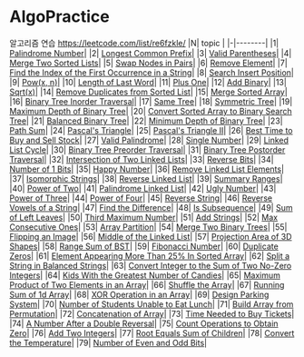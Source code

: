 # AlgoPractice
알고리즘 연습 
https://leetcode.com/list/re6fzkle/ 
|N| topic |
|-|--------|
|1| [Palindrome Number](https://leetcode.com/problems/palindrome-number/?envType=list&envId=re6fzkle)|
|2| [Longest Common Prefix](https://leetcode.com/problems/longest-common-prefix/?envType=list&envId=re6fzkle)|
|3| [Valid Parentheses](https://leetcode.com/problems/valid-parentheses/?envType=list&envId=re6fzkle)|
|4| [Merge Two Sorted Lists](https://leetcode.com/problems/merge-two-sorted-lists/?envType=list&envId=re6fzkle)|
|5| [Swap Nodes in Pairs](https://leetcode.com/problems/swap-nodes-in-pairs/?envType=list&envId=re6fzkle)|
|6| [Remove Element](https://leetcode.com/problems/remove-element/?envType=list&envId=re6fzkle)|
|7| [Find the Index of the First Occurrence in a String](https://leetcode.com/problems/find-the-index-of-the-first-occurrence-in-a-string/?envType=list&envId=re6fzkle)|
|8| [Search Insert Position](https://leetcode.com/problems/search-insert-position/?envType=list&envId=re6fzkle)|
|9| [Pow(x, n)](https://leetcode.com/problems/powx-n/?envType=list&envId=re6fzkle)|
|10| [Length of Last Word](https://leetcode.com/problems/length-of-last-word/?envType=list&envId=re6fzkle)|
|11| [Plus One](https://leetcode.com/problems/plus-one/?envType=list&envId=re6fzkle)|
|12| [Add Binary](https://leetcode.com/problems/add-binary/?envType=list&envId=re6fzkle)|
|13| [Sqrt(x)](https://leetcode.com/problems/sqrtx/?envType=list&envId=re6fzkle)|
|14| [Remove Duplicates from Sorted List](https://leetcode.com/problems/remove-duplicates-from-sorted-list/?envType=list&envId=re6fzkle)|
|15| [Merge Sorted Array](https://leetcode.com/problems/merge-sorted-array/?envType=list&envId=re6fzkle)|
|16| [Binary Tree Inorder Traversal](https://leetcode.com/problems/binary-tree-inorder-traversal/?envType=list&envId=re6fzkle)|
|17| [Same Tree](https://leetcode.com/problems/same-tree/?envType=list&envId=re6fzkle)|
|18| [Symmetric Tree](https://leetcode.com/problems/symmetric-tree/?envType=list&envId=re6fzkle)|
|19| [Maximum Depth of Binary Tree](https://leetcode.com/problems/maximum-depth-of-binary-tree/?envType=list&envId=re6fzkle)|
|20| [Convert Sorted Array to Binary Search Tree](https://leetcode.com/problems/convert-sorted-array-to-binary-search-tree/?envType=list&envId=re6fzkle)|
|21| [Balanced Binary Tree](https://leetcode.com/problems/balanced-binary-tree/?envType=list&envId=re6fzkle)|
|22| [Minimum Depth of Binary Tree](https://leetcode.com/problems/minimum-depth-of-binary-tree/?envType=list&envId=re6fzkle)|
|23| [Path Sum](https://leetcode.com/problems/path-sum/?envType=list&envId=re6fzkle)|
|24| [Pascal's Triangle](https://leetcode.com/problems/pascals-triangle/?envType=list&envId=re6fzkle)|
|25| [Pascal's Triangle II](https://leetcode.com/problems/pascals-triangle-ii/?envType=list&envId=re6fzkle)|
|26| [Best Time to Buy and Sell Stock](https://leetcode.com/problems/best-time-to-buy-and-sell-stock/?envType=list&envId=re6fzkle)|
|27| [Valid Palindrome](https://leetcode.com/problems/valid-palindrome/?envType=list&envId=re6fzkle)|
|28| [Single Number](https://leetcode.com/problems/single-number/?envType=list&envId=re6fzkle)|
|29| [Linked List Cycle](https://leetcode.com/problems/linked-list-cycle/?envType=list&envId=re6fzkle)|
|30| [Binary Tree Preorder Traversal](https://leetcode.com/problems/binary-tree-preorder-traversal/?envType=list&envId=re6fzkle)|
|31| [Binary Tree Postorder Traversal](https://leetcode.com/problems/binary-tree-postorder-traversal/?envType=list&envId=re6fzkle)|
|32| [Intersection of Two Linked Lists](https://leetcode.com/problems/intersection-of-two-linked-lists/?envType=list&envId=re6fzkle)|
|33| [Reverse Bits](https://leetcode.com/problems/reverse-bits/?envType=list&envId=re6fzkle)|
|34| [Number of 1 Bits](https://leetcode.com/problems/number-of-1-bits/?envType=list&envId=re6fzkle)|
|35| [Happy Number](https://leetcode.com/problems/happy-number/?envType=list&envId=re6fzkle)|
|36| [Remove Linked List Elements](https://leetcode.com/problems/remove-linked-list-elements/?envType=list&envId=re6fzkle)|
|37| [Isomorphic Strings](https://leetcode.com/problems/isomorphic-strings/?envType=list&envId=re6fzkle)|
|38| [Reverse Linked List](https://leetcode.com/problems/reverse-linked-list/?envType=list&envId=re6fzkle)|
|39| [Summary Ranges](https://leetcode.com/problems/summary-ranges/?envType=list&envId=re6fzkle)|
|40| [Power of Two](https://leetcode.com/problems/power-of-two/?envType=list&envId=re6fzkle)|
|41| [Palindrome Linked List](https://leetcode.com/problems/palindrome-linked-list/?envType=list&envId=re6fzkle)|
|42| [Ugly Number](https://leetcode.com/problems/ugly-number/?envType=list&envId=re6fzkle)|
|43| [Power of Three](https://leetcode.com/problems/power-of-three/?envType=list&envId=re6fzkle)|
|44| [Power of Four](https://leetcode.com/problems/power-of-four/?envType=list&envId=re6fzkle)|
|45| [Reverse String](https://leetcode.com/problems/reverse-string/?envType=list&envId=re6fzkle)|
|46| [Reverse Vowels of a String](https://leetcode.com/problems/reverse-vowels-of-a-string/?envType=list&envId=re6fzkle)|
|47| [Find the Difference](https://leetcode.com/problems/find-the-difference/?envType=list&envId=re6fzkle)|
|48| [Is Subsequence](https://leetcode.com/problems/is-subsequence/?envType=list&envId=re6fzkle)|
|49| [Sum of Left Leaves](https://leetcode.com/problems/sum-of-left-leaves/?envType=list&envId=re6fzkle)|
|50| [Third Maximum Number](https://leetcode.com/problems/third-maximum-number/?envType=list&envId=re6fzkle)|
|51| [Add Strings](https://leetcode.com/problems/add-strings/?envType=list&envId=re6fzkle)|
|52| [Max Consecutive Ones](https://leetcode.com/problems/max-consecutive-ones/?envType=list&envId=re6fzkle)|
|53| [Array Partition](https://leetcode.com/problems/array-partition/?envType=list&envId=re6fzkle)|
|54| [Merge Two Binary Trees](https://leetcode.com/problems/merge-two-binary-trees/?envType=list&envId=re6fzkle)|
|55| [Flipping an Image](https://leetcode.com/problems/flipping-an-image/?envType=list&envId=re6fzkle)|
|56| [Middle of the Linked List](https://leetcode.com/problems/middle-of-the-linked-list/?envType=list&envId=re6fzkle)|
|57| [Projection Area of 3D Shapes](https://leetcode.com/problems/projection-area-of-3d-shapes/?envType=list&envId=re6fzkle)|
|58| [Range Sum of BST](https://leetcode.com/problems/range-sum-of-bst/?envType=list&envId=re6fzkle)|
|59| [Fibonacci Number](https://leetcode.com/problems/fibonacci-number/?envType=list&envId=re6fzkle)|
|60| [Duplicate Zeros](https://leetcode.com/problems/duplicate-zeros/?envType=list&envId=re6fzkle)|
|61| [Element Appearing More Than 25% In Sorted Array](https://leetcode.com/problems/element-appearing-more-than-25-in-sorted-array/?envType=list&envId=re6fzkle)|
|62| [Split a String in Balanced Strings](https://leetcode.com/problems/split-a-string-in-balanced-strings/?envType=list&envId=re6fzkle)|
|63| [Convert Integer to the Sum of Two No-Zero Integers](https://leetcode.com/problems/convert-integer-to-the-sum-of-two-no-zero-integers/?envType=list&envId=re6fzkle)|
|64| [Kids With the Greatest Number of Candies](https://leetcode.com/problems/kids-with-the-greatest-number-of-candies/?envType=list&envId=re6fzkle)|
|65| [Maximum Product of Two Elements in an Array](https://leetcode.com/problems/maximum-product-of-two-elements-in-an-array/?envType=list&envId=re6fzkle)|
|66| [Shuffle the Array](https://leetcode.com/problems/shuffle-the-array/?envType=list&envId=re6fzkle)|
|67| [Running Sum of 1d Array](https://leetcode.com/problems/running-sum-of-1d-array/?envType=list&envId=re6fzkle)|
|68| [XOR Operation in an Array](https://leetcode.com/problems/xor-operation-in-an-array/?envType=list&envId=re6fzkle)|
|69| [Design Parking System](https://leetcode.com/problems/design-parking-system/?envType=list&envId=re6fzkle)|
|70| [Number of Students Unable to Eat Lunch](https://leetcode.com/problems/number-of-students-unable-to-eat-lunch/?envType=list&envId=re6fzkle)|
|71| [Build Array from Permutation](https://leetcode.com/problems/build-array-from-permutation/?envType=list&envId=re6fzkle)|
|72| [Concatenation of Array](https://leetcode.com/problems/concatenation-of-array/?envType=list&envId=re6fzkle)|
|73| [Time Needed to Buy Tickets](https://leetcode.com/problems/time-needed-to-buy-tickets/?envType=list&envId=re6fzkle)|
|74| [A Number After a Double Reversal](https://leetcode.com/problems/a-number-after-a-double-reversal/?envType=list&envId=re6fzkle)|
|75| [Count Operations to Obtain Zero](https://leetcode.com/problems/count-operations-to-obtain-zero/?envType=list&envId=re6fzkle)|
|76| [Add Two Integers](https://leetcode.com/problems/add-two-integers/?envType=list&envId=re6fzkle)|
|77| [Root Equals Sum of Children](https://leetcode.com/problems/root-equals-sum-of-children/?envType=list&envId=re6fzkle)|
|78| [Convert the Temperature](https://leetcode.com/problems/convert-the-temperature/?envType=list&envId=re6fzkle)|
|79| [Number of Even and Odd Bits](https://leetcode.com/problems/number-of-even-and-odd-bits/?envType=list&envId=re6fzkle)|
